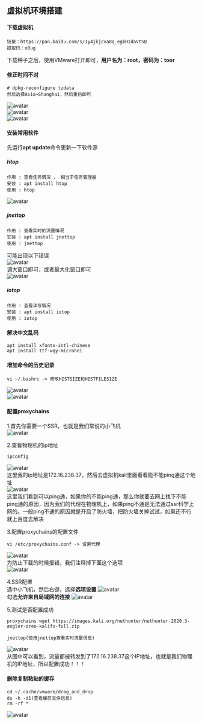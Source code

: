 ## 虚拟机环境搭建
#### 下载虚拟机
```
链接：https://pan.baidu.com/s/1y4jkjcva8q_egbHIdaVtSQ 
提取码：o0ug 
```
下载种子之后，使用VMware打开即可，**用户名为：root，密码为：toor**<br/>


#### 修正时间不对
```
# dpkg-reconfigure tzdata
然后选择Asia→Shanghai，然后重启即可
```
![avatar](./img/1.png)<br/>
![avatar](./img/2.png)<br/>
![avatar](./img/3.png)<br/>

#### 安装常用软件
先运行**apt update**命令更新一下软件源<br/>
##### htop
```
作用 : 查看任务情况 ， 相当于任务管理器
安装 : apt install htop
使用 : htop
```
![avatar](./img/4.png)<br/>

##### jnettop
```
作用 : 查看实时的流量情况
安装 : apt install jnettop
使用 : jnettop
```
可能出现以下错误<br/>
![avatar](./img/5.png)<br/>
调大窗口即可，或者最大化窗口即可<br/>
![avatar](./img/6.png)<br/>

##### iotop
```
作用 : 查看读写情况
安装 : apt install iotop
使用 : iotop
```

#### 解决中文乱码
```
apt install xfonts-intl-chinese
apt install ttf-wqy-microhei
```

#### 增加命令的历史记录
```
vi ~/.bashrc -> 修改HISTSIZE和HISTFILESIZE
```
![avatar](./img/8.png)<br/>
![avatar](./img/7.png)<br/>


#### 配置proxychains
1.首先你需要一个SSR，也就是我们常说的小飞机<br/>
![avatar](./img/9.png)<br/>


2.查看物理机的ip地址<br/>
```
ipconfig
```
![avatar](./img/10.png)<br/>
这里我的ip地址是172.16.238.37，然后去虚拟机kali里面看看能不能ping通这个地址<br/>
![avatar](./img/11.png)<br/>
这里我们看到可以ping通，如果你的不能ping通，那么你就要去网上找下不能ping通的原因，因为我们的代理在物理机上，如果ping不通是无法通过ssr科学上网的。一般ping不通的原因就是开启了防火墙，把防火墙关掉试试，如果还不行就上百度去解决<br/>

3.配置proxychains的配置文件<br/>
```
vi /etc/proxychains.conf -> 设置代理
```
![avatar](./img/12.png)<br/>
为防止下载的时候报错，我们注释掉下面这个选项<br/>
![avatar](./img/13.png)<br/>

4.SSR配置<br/>
选中小飞机，然后右键，选择**选项设置**
![avatar](./img/14.png)<br/>
勾选**允许来自局域网的连接**
![avatar](./img/15.png)<br/>

5.测试是否配置成功<br/>
```
proxychains wget https://images.kali.org/nethunter/nethunter-2020.3-angler-oreo-kalifs-full.zip

jnettop(使用jnettop查看实时流量信息)
```
![avatar](./img/16.png)<br/>
从图中可以看到，流量都被转发到了172.16.238.37这个IP地址，也就是我们物理机的IP地址，所以配置成功！！！<br/>


#### 删除复制粘贴的缓存
```
cd ~/.cache/vmware/drag_and_drop
du -h -d1(查看缓存文件信息)
rm -rf *
```
![avatar](./img/17.png)<br/>








